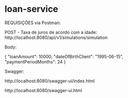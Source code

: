 # loan-service


REQUISIÇÕES via Postman:

POST - Taxa de juros de acordo com a idade: 
http://localhost:8080/api/v1/simulations/simulation

Body:

{
"loanAmount": 10000,
"dateOfBirthClient": "1995-06-15",
"paymentPeriodMonths": 24
}




Swagger:

http://localhost:8080/swagger-ui/index.html

http://localhost:8080/swagger-ui.html
